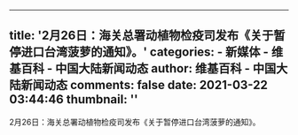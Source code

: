 
---
title: '2月26日：海关总署动植物检疫司发布《关于暂停进口台湾菠萝的通知》。'
categories: 
    - 新媒体
    - 维基百科 - 中国大陆新闻动态
author: 维基百科 - 中国大陆新闻动态
comments: false
date: 2021-03-22 03:44:46
thumbnail: ''
---

<div>   
2月26日：海关总署动植物检疫司发布《关于暂停进口台湾菠萝的通知》。  
</div>
            